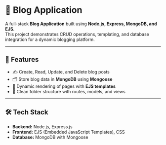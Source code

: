# 📝 Blog Application

A full-stack **Blog Application** built using **Node.js, Express, MongoDB, and EJS**.  
This project demonstrates CRUD operations, templating, and database integration for a dynamic blogging platform.

---

## 🚀 Features

- ✍️ Create, Read, Update, and Delete blog posts
- 🗂️ Store blog data in **MongoDB** using **Mongoose**
- 🎨 Dynamic rendering of pages with **EJS templates**
- 📑 Clean folder structure with routes, models, and views

---

## 🛠️ Tech Stack

- **Backend:** Node.js, Express.js
- **Frontend:** EJS (Embedded JavaScript Templates), CSS
- **Database:** MongoDB with Mongoose
